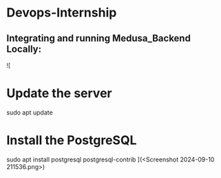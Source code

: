 # Devops-Internship

## Integrating and running Medusa_Backend Locally: 

![
# Update the server
sudo apt update

# Install the PostgreSQL
sudo apt install postgresql postgresql-contrib
](<Screenshot 2024-09-10 211536.png>)